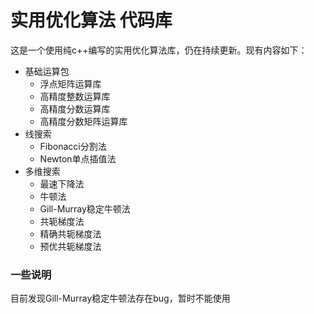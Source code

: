 # 实用优化算法 代码库

这是一个使用纯c++编写的实用优化算法库，仍在持续更新。现有内容如下：

- 基础运算包
  - 浮点矩阵运算库
  - 高精度整数运算库
  - 高精度分数运算库
  - 高精度分数矩阵运算库
- 线搜索
  - Fibonacci分割法
  - Newton单点插值法
- 多维搜索
  - 最速下降法
  - 牛顿法
  - Gill-Murray稳定牛顿法
  - 共轭梯度法
  - 精确共轭梯度法
  - 预优共轭梯度法

### 一些说明

目前发现Gill-Murray稳定牛顿法存在bug，暂时不能使用